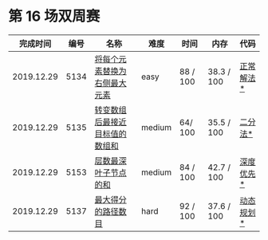 # 第 16 场双周赛

**完成时间**|**编号**|**名称**|**难度**|**时间**|**内存**|**代码**
--------|--------|--------|------------|--------|--------|--------
2019.12.29|5134|[将每个元素替换为右侧最大元素](/第%2016%20场双周赛5134.%20将每个元素替换为右侧最大元素/question.md)|easy|88 / 100|38.3 / 100|[正常解法*](/第%2016%20场双周赛/5134.%20将每个元素替换为右侧最大元素/javascript/ac_v1.js)
2019.12.29|5135|[转变数组后最接近目标值的数组和](/第%2016%20场双周赛/5135.%20转变数组后最接近目标值的数组和/question.md)|medium|64/ 100|35.5 / 100|[二分法*](/第%2016%20场双周赛/5135.%20转变数组后最接近目标值的数组和/javascript/ac_v1.js)
2019.12.29|5153|[层数最深叶子节点的和](/第%2016%20场双周赛/5153.%20层数最深叶子节点的和/question.md)|medium|84 / 100|42.7 / 100|[深度优先*](/第%2016%20场双周赛/5153.%20层数最深叶子节点的和/javascript/ac_v1.js)
2019.12.29|5137|[最大得分的路径数目](/第%2016%20场双周赛/5137.%20最大得分的路径数目/question.md)|hard|92 / 100|37.6 / 100|[动态规划*](/第%2016%20场双周赛/5137.%20最大得分的路径数目/javascript/ac_v1.js)
